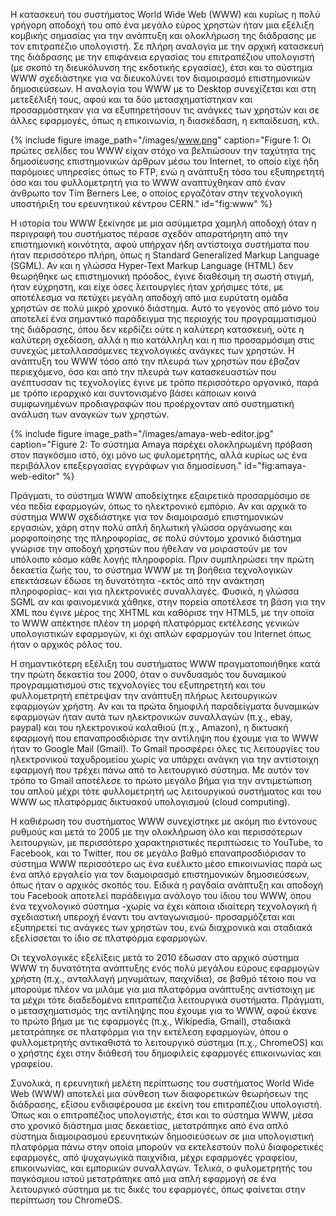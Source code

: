 Η κατασκευή του συστήματος World Wide Web (WWW) και κυρίως η πολύ
γρήγορη αποδοχή του από ένα μεγάλο εύρος χρηστών ήταν μια εξέλιξη
κομβικής σημασίας για την ανάπτυξη και ολοκλήρωση της διάδρασης με τον
επιτραπέζιο υπολογιστή. Σε πλήρη αναλογία με την αρχική κατασκευή της
διάδρασης με την επιφάνεια εργασίας του επιτραπέζιου υπολογιστή (με
σκοπό τη διευκόλυνση της εκδοτικής εργασίας), έτσι και το σύστημα WWW
σχεδιάστηκε για να διευκολύνει τον διαμοιρασμό επιστημονικών
δημοσιεύσεων. Η αναλογία του WWW με το Desktop συνεχίζεται και στη
μετεξέλιξή τους, αφού και τα δύο μετασχηματίστηκαν και προσαρμόστηκαν
για να εξυπηρετήσουν τις ανάγκες των χρηστών και σε άλλες εφαρμογές,
όπως η επικοινωνία, η διασκέδαση, η εκπαίδευση, κτλ.

{% include figure image_path="/images/www.png" caption="Figure 1: Οι πρώτες σελίδες του WWW είχαν στόχο να βελτιώσουν την ταχύτητα της δημοσίευσης επιστημονικών άρθρων μέσω του Internet, το οποίο είχε ήδη παρόμοιες υπηρεσίες όπως το FTP, ενώ η ανάπτυξη τόσο του εξυπηρετητή όσο και του φυλλομετρητή για το WWW αναπτύχθηκαν από έναν άνθρωπο τον Tim Berners Lee, ο οποίος εργαζόταν στην τεχνολογική υποστήριξη του ερευνητικού κέντρου CERN." id="fig:www" %}

Η ιστορία του WWW ξεκίνησε με μια ασύμμετρα χαμηλή αποδοχή όταν η
περιγραφή του συστήματος πέρασε σχεδόν απαρατήρητη από την επιστημονική
κοινότητα, αφού υπήρχαν ήδη αντίστοιχα συστήματα που ήταν περισσότερο
πλήρη, όπως η Standard Generalized Markup Language (SGML). Αν και η
γλώσσα Hyper-Text Markup Language (HTML) δεν θεωρήθηκε ως επιστημονική
πρόοδος, έγινε διαθέσιμη τη σωστή στιγμή, ήταν εύχρηστη, και είχε όσες
λειτουργίες ήταν χρήσιμες τότε, με αποτέλεσμα να πετύχει μεγάλη αποδοχή
από μια ευρύτατη ομάδα χρηστών σε πολύ μικρό χρονικό διάστημα. Αυτό το
γεγονός από μόνο του αποτελεί ένα σημαντικό παράδειγμα της περιοχής του
προγραμματισμού της διάδρασης, όπου δεν κερδίζει ούτε η καλύτερη
κατασκευή, ούτε η καλύτερη σχεδίαση, αλλά η πιο κατάλληλη και η πιο
προσαρμόσιμη στις συνεχώς μεταλλασσόμενες τεχνολογικές ανάγκες των
χρηστών. Η ανάπτυξη του WWW τόσο από την πλευρά των χρηστών που έβαζαν
περιεχόμενο, όσο και από την πλευρά των κατασκευαστών που ανέπτυσσαν τις
τεχνολογίες έγινε με τρόπο περισσότερο οργανικό, παρά με τρόπο ιεραρχικό
και συντονισμένο βάσει κάποιων κοινά συμφωνημένων προδιαγραφών που
προέρχονταν από συστηματική ανάλυση των αναγκών των χρηστών.

{% include figure image_path="/images/amaya-web-editor.jpg" caption="Figure 2: Το σύστημα Amaya παρέχει ολοκληρωμένη πρόβαση στον παγκόσμιο ιστό, όχι μόνο ως φυλομετρητής, αλλά κυρίως ως ένα περιβάλλον επεξεργασίας εγγράφων για δημοσίευση." id="fig:amaya-web-editor" %}

Πράγματι, το σύστημα WWW αποδείχτηκε εξαιρετικά προσαρμόσιμο σε νέα
πεδία εφαρμογών, όπως το ηλεκτρονικό εμπόριο. Αν και αρχικά το σύστημα
WWW σχεδιάστηκε για τον διαμοιρασμό επιστημονικών εργασιών, χάρη στην
πολύ απλή δηλωτική γλώσσα οργάνωσης και μορφοποίησης της πληροφορίας, σε
πολύ σύντομο χρονικό διάστημα γνώρισε την αποδοχή χρηστών που ήθελαν να
μοιραστούν με τον υπόλοιπο κόσμο κάθε λογής πληροφορία. Πριν συμπληρώσει
την πρώτη δεκαετία ζωής του, το σύστημα WWW με τη βοήθεια τεχνολογικών
επεκτάσεων έδωσε τη δυνατότητα -εκτός από την ανάκτηση πληροφορίας- και
για ηλεκτρονικές συναλλαγές. Φυσικά, η γλώσσα SGML αν και φαινομενικά
χάθηκε, στην πορεία αποτέλεσε τη βάση για την XML που έγινε μέρος της
XHTML και καθόρισε την HTML5, με την οποία το WWW απέκτησε πλέον τη
μορφή πλατφόρμας εκτέλεσης γενικών υπολογιστικών εφαρμογών, κι όχι απλών
εφαρμογών του Internet όπως ήταν ο αρχικός ρόλος του.

Η σημαντικότερη εξέλιξη του συστήματος WWW πραγματοποιήθηκε κατά την
πρώτη δεκαετία του 2000, όταν ο συνδυασμός του δυναμικού προγραμματισμού
στις τεχνολογίες του εξυπηρετητή και του φυλλομετρητή επέτρεψαν την
ανάπτυξη πλήρως λειτουργικών εφαρμογών χρήστη. Αν και τα πρώτα δημοφιλή
παραδείγματα δυναμικών εφαρμογών ήταν αυτά των ηλεκτρονικών συναλλαγών
(π.χ., ebay, paypal) και του ηλεκτρονικού καλαθιού (π.χ., Amazon), η
δικτυακή εφαρμογή που επαναπροσδιόρισε την αντίληψη που έχουμε για το
WWW ήταν το Google Mail (Gmail). Το Gmail προσφέρει όλες τις λειτουργίες
του ηλεκτρονικού ταχυδρομείου χωρίς να υπάρχει ανάγκη για την αντίστοιχη
εφαρμογή που τρέχει πάνω από το λειτουργικό σύστημα. Με αυτόν τον τρόπο
το Gmail αποτέλεσε το πρώτο μεγάλο βήμα για την αντιμετώπιση του απλού
μέχρι τότε φυλλομετρητή ως λειτουργικού συστήματος και του WWW ως
πλατφόρμας δικτυακού υπολογισμού (cloud computing).

Η καθιέρωση του συστήματος WWW συνεχίστηκε με ακόμη πιο έντονους ρυθμούς
και μετά το 2005 με την ολοκλήρωση όλο και περισσότερων λειτουργιών, με
περισσότερο χαρακτηριστικές περιπτώσεις το YouTube, το Facebook, και το
Twitter, που σε μεγάλο βαθμό επαναπροσδιόρισαν το σύστημα WWW
περισσότερο ως ένα ευέλικτο μέσο επικοινωνίας παρά ως ένα απλό εργαλείο
για τον διαμοιρασμό επιστημονικών δημοσιεύσεων, όπως ήταν ο αρχικός
σκοπός του. Ειδικά η ραγδαία ανάπτυξη και αποδοχή του Facebook αποτελεί
παράδειγμα ανάλογο του ίδιου του WWW, όπου ένα τεχνολογικό σύστημα
-χωρίς να έχει κάποια ιδιαίτερη τεχνολογική ή σχεδιαστική υπεροχή έναντι
του ανταγωνισμού- προσαρμόζεται και εξυπηρετεί τις ανάγκες των χρηστών
του, ενώ διαχρονικά και σταδιακά εξελίσσεται το ίδιο σε πλατφόρμα
εφαρμογών.

Οι τεχνολογικές εξελίξεις μετά το 2010 έδωσαν στο αρχικό σύστημα WWW τη
δυνατότητα ανάπτυξης ενός πολύ μεγάλου εύρους εφαρμογών χρήστη (π.χ.,
ανταλλαγή μηνυμάτων, παιχνίδια), σε βαθμό τέτοιο που να μπορούμε πλέον
να μιλάμε για μια πλατφόρμα ανάπτυξης αντίστοιχη με τα μέχρι τότε
διαδεδομένα επιτραπέζια λειτουργικά συστήματα. Πράγματι, ο
μετασχηματισμός της αντίληψης που έχουμε για το WWW, αφού έκανε το πρώτο
βήμα με τις εφαρμογές (π.χ., Wikipedia, Gmail), σταδιακά μετατράπηκε σε
πλατφόρμα για την εκτέλεση εφαρμογών, όπου ο φυλλομετρητής αντικαθιστά
το λειτουργικό σύστημα (π.χ., ChromeOS) και ο χρήστης έχει στην διάθεσή
του δημοφιλείς εφαρμογές επικοινωνίας και γραφείου.

Συνολικά, η ερευνητική μελέτη περίπτωσης του συστήματος World Wide Web
(WWW) αποτελεί μια σύνθεση των διαφορετικών θεωρήσεων της διάδρασης,
εξίσου ενδιαφέρουσα με εκείνη του επιτραπέζιου υπολογιστή. Όπως και ο
επιτραπέζιος υπολογιστής, έτσι και το σύστημα WWW, μέσα στο χρονικό
διάστημα μιας δεκαετίας, μετατράπηκε από ένα απλό σύστημα διαμοιρασμού
ερευνητικών δημοσιεύσεων σε μια υπολογιστική πλατφόρμα πάνω στην οποία
μπορούν να εκτελεστούν πολύ διαφορετικές εφαρμογές, από ψυχαγωγικά
παιχνίδια, μέχρι εφαρμογές γραφείου, επικοινωνίας, και εμπορικών
συναλλαγών. Τελικά, ο φυλομετρητής του παγκόσμιου ιστού μετατράπηκε από
μια απλή εφαρμογή σε ένα λειτουργικό σύστημα με τις δικές του εφαρμογές,
όπως φαίνεται στην περίπτωση του ChromeOS.
